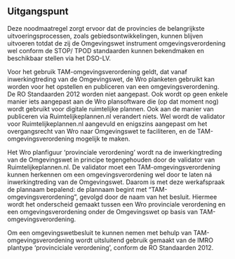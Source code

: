 ## Uitgangspunt

Deze noodmaatregel zorgt ervoor dat de provincies de belangrijkste uitvoeringsprocessen, zoals gebiedsontwikkelingen, kunnen blijven uitvoeren totdat de zij de Omgevingswet instrument omgevingsverordening wel conform de STOP/ TPOD standaarden kunnen bekendmaken en beschikbaar stellen via het DSO-LV. 

Voor het gebruik TAM-omgevingsverordening geldt, dat vanaf inwerkingtreding van de Omgevingswet, de Wro planketen gebruikt kan worden voor het opstellen en publiceren van een omgevingsverordening. De RO Standaarden 2012 worden niet aangepast. Ook wordt op geen enkele manier iets aangepast aan de Wro plansoftware die (op dat moment nog) wordt gebruikt voor digitale ruimtelijke plannen. Ook aan de manier van publiceren via Ruimtelijkeplannen.nl verandert niets. 
Wel wordt de validator voor Ruimtelijkeplannen.nl aangevuld en enigszins aangepast om het overgangsrecht van Wro naar Omgevingswet te faciliteren, en de TAM-omgevingsverordening mogelijk te maken.

Het Wro planfiguur ‘provinciale verordening’ wordt na de inwerkingtreding van de Omgevingswet in principe tegengehouden door de validator van Ruimtelijkeplannen.nl. De validator moet een TAM-omgevingsverordening kunnen herkennen om een omgevingsverordening wel door te laten ná inwerkingtreding van de Omgevingswet. Daarom is met deze werkafspraak de plannaam bepalend: de plannaam begint met “TAM-omgevingsverordening”, gevolgd door de naam van het besluit. Hiermee wordt het onderscheid gemaakt tussen een Wro provinciale verordening en een omgevingsverordening onder de Omgevingswet op basis van TAM-omgevingsverordening.

Om een omgevingswetbesluit te kunnen nemen met behulp van TAM-omgevingsverordening wordt uitsluitend gebruik gemaakt van de IMRO plantype ‘provinciciale verordening’, conform de RO Standaarden 2012. 

